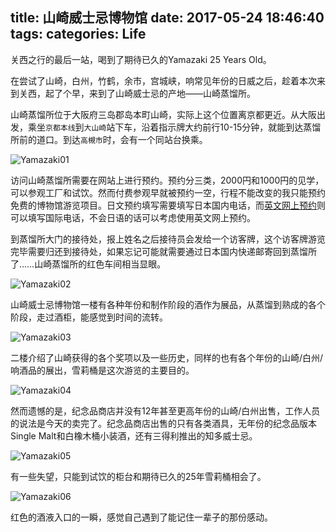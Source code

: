 title: 山崎威士忌博物馆
date: 2017-05-24 18:46:40
tags:
categories: Life
---

关西之行的最后一站，喝到了期待已久的Yamazaki 25 Years Old。

<!-- more -->

在尝试了山崎，白州，竹鹤，余市，宫城峡，响常见年份的日威之后，趁着本次来到关西，起了个早，来到了山崎威士忌的产地——山崎蒸馏所。

山崎蒸馏所位于大阪府三岛郡岛本町山崎，实际上这个位置离京都更近。从大阪出发，乘坐`京都本线`到`大山崎`站下车，沿着指示牌大约前行10-15分钟，就能到达蒸馏所前的道口。到达`高槻市`时，会有一个同站台换乘。

![Yamazaki01](https://blog.wislay.com/wp-content/uploads/2017/05/IMG_2421.jpg)

访问山崎蒸馏所需要在网站上进行预约。预约分三类，2000円和1000円的见学，可以参观工厂和试饮。然而付费参观早就被预约一空，行程不能改变的我只能预约免费的博物馆游览项目。日文预约填写需要填写日本国内电话，而[英文网上预约](http://www.suntory.com/factory/yamazaki/inspection/)则可以填写国际电话，不会日语的话可以考虑使用英文网上预约。

到蒸馏所大门的接待处，报上姓名之后接待员会发给一个访客牌，这个访客牌游览完毕需要归还到接待处，如果忘记可能就需要通过日本国内快递邮寄回到蒸馏所了……山崎蒸馏所的红色车间相当显眼。

![Yamazaki02](https://blog.wislay.com/wp-content/uploads/2017/05/IMG_2422.jpg)

山崎威士忌博物馆一楼有各种年份和制作阶段的酒作为展品，从蒸馏到熟成的各个阶段，走过酒柜，能感觉到时间的流转。

![Yamazaki03](https://blog.wislay.com/wp-content/uploads/2017/05/IMG_2424.jpg)

二楼介绍了山崎获得的各个奖项以及一些历史，同样的也有各个年份的山崎/白州/响酒品的展出，雪莉桶是这次游览的主要目的。

![Yamazaki04](https://blog.wislay.com/wp-content/uploads/2017/05/IMG_2423.jpg)

然而遗憾的是，纪念品商店并没有12年甚至更高年份的山崎/白州出售，工作人员的说法是今天的卖完了。纪念品商店出售的只有各类酒具，无年份的纪念品版本Single Malt和白橡木桶小装酒，还有三得利推出的知多威士忌。

![Yamazaki05](https://blog.wislay.com/wp-content/uploads/2017/05/IMG_2425.jpg)

有一些失望，只能到试饮的柜台和期待已久的25年雪莉桶相会了。

![Yamazaki06](https://blog.wislay.com/wp-content/uploads/2017/05/IMG_2354.jpg)

红色的酒液入口的一瞬，感觉自己遇到了能记住一辈子的那份感动。

